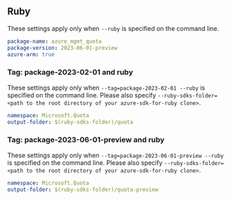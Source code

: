 ## Ruby

These settings apply only when `--ruby` is specified on the command line.

```yaml
package-name: azure_mgmt_quota
package-version: 2023-06-01-preview
azure-arm: true
```

### Tag: package-2023-02-01 and ruby

These settings apply only when `--tag=package-2023-02-01 --ruby` is specified on the command line.
Please also specify `--ruby-sdks-folder=<path to the root directory of your azure-sdk-for-ruby clone>`.

```yaml $(tag) == 'package-2023-02-01' && $(ruby)
namespace: Microsoft.Quota
output-folder: $(ruby-sdks-folder)/quota
```

### Tag: package-2023-06-01-preview and ruby

These settings apply only when `--tag=package-2023-06-01-preview --ruby` is specified on the command line.
Please also specify `--ruby-sdks-folder=<path to the root directory of your azure-sdk-for-ruby clone>`.

```yaml $(tag) == 'package-2023-06-01-preview' && $(ruby)
namespace: Microsoft.Quota
output-folder: $(ruby-sdks-folder)/quota-preview
```
